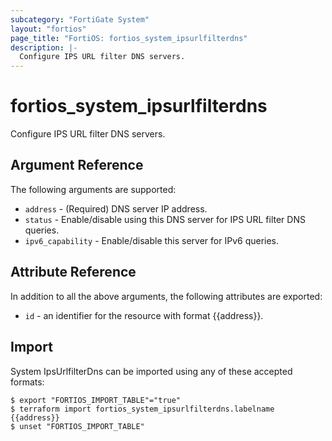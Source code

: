 ```yaml
---
subcategory: "FortiGate System"
layout: "fortios"
page_title: "FortiOS: fortios_system_ipsurlfilterdns"
description: |-
  Configure IPS URL filter DNS servers.
---
```


# fortios_system_ipsurlfilterdns
Configure IPS URL filter DNS servers.

## Argument Reference

The following arguments are supported:

* `address` - (Required) DNS server IP address.
* `status` - Enable/disable using this DNS server for IPS URL filter DNS queries.
* `ipv6_capability` - Enable/disable this server for IPv6 queries.


## Attribute Reference

In addition to all the above arguments, the following attributes are exported:
* `id` - an identifier for the resource with format {{address}}.

## Import

System IpsUrlfilterDns can be imported using any of these accepted formats:
```
$ export "FORTIOS_IMPORT_TABLE"="true"
$ terraform import fortios_system_ipsurlfilterdns.labelname {{address}}
$ unset "FORTIOS_IMPORT_TABLE"
```
